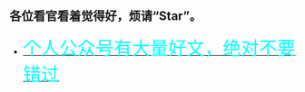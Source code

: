 ## 各位看官看着觉得好，烦请“Star”。
- [<font color=#00ffff size=6>个人公众号有大量好文，绝对不要错过</font> ](https://my.oschina.net/wangen2009/)



